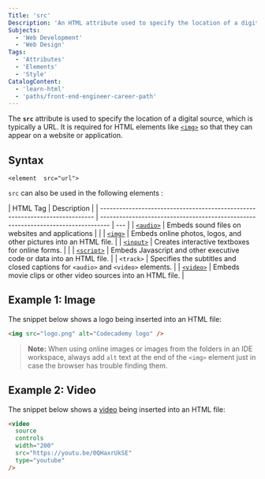 ```yaml
---
Title: 'src'
Description: 'An HTML attribute used to specify the location of a digital resource.'
Subjects:
  - 'Web Development'
  - 'Web Design'
Tags:
  - 'Attributes'
  - 'Elements'
  - 'Style'
CatalogContent:
  - 'learn-html'
  - 'paths/front-end-engineer-career-path'
---
```


The **`src`** attribute is used to specify the location of a digital source, which is typically a URL. It is required for HTML elements like [`<img>`](https://www.codecademy.com/resources/docs/html/elements/img) so that they can appear on a website or application.

## Syntax

```pseudo
<element  src="url">
```

`src` can also be used in the following elements :

| HTML Tag                                                                    | Description                                                                       |
| ---------------------------------------------------------------------------- | --------------------------------------------------------------------------------- | --- |
| [`<audio>`](https://www.codecademy.com/resources/docs/html/elements/audio)   | Embeds sound files on websites and applications                                   |     |
| [`<img>`](https://www.codecademy.com/resources/docs/html/images)             | Embeds online photos, logos, and other pictures into an HTML file.                 |
| [`<input>`](https://www.codecademy.com/resources/docs/html/elements/input)   | Creates interactive textboxes for online forms.                                   |     |
| [`<script>`](https://www.codecademy.com/resources/docs/html/elements/script) | Embeds Javascript and other executive code or data into an HTML file.             |
| `<track>`                                                                    | Specifies the subtitles and closed captions for `<audio>` and `<video>` elements. |
| [`<video>`](https://www.codecademy.com/resources/docs/html/elements/video)   | Embeds movie clips or other video sources into an HTML file.                      |

## Example 1: Image

The snippet below shows a logo being inserted into an HTML file:

```html
<img src="logo.png" alt="Codecademy logo" />
```

> **Note:** When using online images or images from the folders in an IDE workspace, always add `alt` text at the end of the `<img>` element just in case the browser has trouble finding them.

## Example 2: Video

The snippet below shows a [video](https://www.codecademy.com/resources/docs/html/videos) being inserted into an HTML file:

```html
<video
  source
  controls
  width="200"
  src="https://youtu.be/0QHaxrUkSE"
  type="youtube"
/>
```
